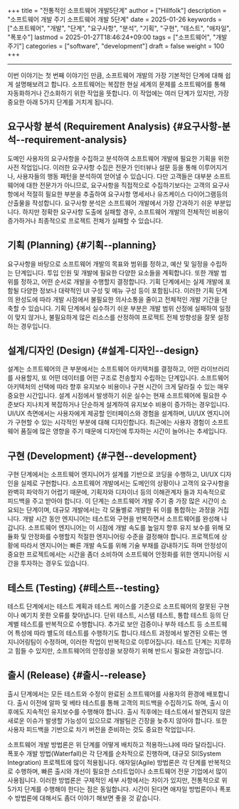 +++
title = "전통적인 소프트웨어 개발5단계"
author = ["Hillfolk"]
description = "소프트웨어 개발 주기 소프트웨어 개발 5단계"
date = 2025-01-26
keywords = ["소프트웨어", "개발", "단계", "요구사항", "분석", "기획", "구현", "테스트", "애자일", "폭포수"]
lastmod = 2025-01-27T18:46:24+09:00
tags = ["소프트웨어", "개발주기"]
categories = ["software", "development"]
draft = false
weight = 100
+++

---

이번 이야기는 첫 번째 이야기인 만큼, 소프트웨어 개발의 가장 기본적인 단계에 대해 쉽게 설명해보려고 합니다. 소프트웨어는 복잡한 현실 세계의 문제를 소프트웨어를 통해 자동화하거나 간소화하기 위한 작업을 뜻합니다. 이 작업에는 여러 단계가 있지만, 가장 중요한 아래 5가지 단계를 거치게 됩니다.


## 요구사항 분석 (Requirement Analysis) {#요구사항-분석--requirement-analysis}

도메인 사용자의 요구사항을 수집하고 분석하여 소프트웨어 개발에 필요한 기획을 위한 사전 작업입니다. 이러한 요구사항 수집은 전문가 인터뷰나 설문 등을 통해 이루어지거나, 사용자들의 행동 패턴을 분석하여 얻어낼 수 있습니다.
다만 고객들은 대부분 소프트웨어에 대한 전문가가 아니므로, 요구사항을 직접적으로 수집하기보다는 고객의 요구사항에서 적절히 필요한 부분을 추출하여 요구사항 명세서나 유즈케이스 다이어그램등의 산출물을 작성합니다.
요구사항 분석은 소프트웨어 개발에서 가장 간과하기 쉬운 부분입니다. 하지만 정확한 요구사항 도출에 실패할 경우, 소프트웨어 개발의 전체적인 비용이 증가하거나 최종적으로 프로젝트 전체가 실패할 수 있습니다.


## 기획 (Planning) {#기획--planning}

요구사항을 바탕으로 소프트웨어 개발의 목표와 범위를 정하고, 예산 및 일정을 수립하는 단계입니다. 투입 인원 및 개발에 필요한 다양한 요소들을 계획합니다. 또한 개발 범위를 정하고, 어떤 순서로 개발을 수행할지 결정합니다.
기획 단계에서는 실제 개발에 포함될 다양한 정보나 대략적인 UI 구성 및 메뉴 구성 등이 포함됩니다. 이러한 기획 단계의 완성도에 따라 개발 시점에서 불필요한 의사소통을 줄이고 전체적인 개발 기간을 단축할 수 있습니다.
기획 단계에서 실수하기 쉬운 부분은 개발 범위 산정에 실패하여 일정이 맞지 않거나, 불필요하게 많은 리소스를 산정하여 프로젝트 전체 방향성을 잘못 설정하는 경우입니다.


## 설계/디자인 (Design) {#설계-디자인--design}

설계는 소프트웨어의 큰 부분에서는 소프트웨어 아키텍처를 결정하고, 어떤 라이브러리를 사용할지, 또 어떤 데이터를 어떤 구조로 전송할지 수립하는 단계입니다. 소프트웨어 아키텍처의 선택에 따라 향후 유지보수 비용이나 구현 시간이 크게 달라질 수 있는 매우 중요한 시간입니다. 설계 시점에서 발생하기 쉬운 실수는 현재 소프트웨어에 필요한 수준보다 지나치게 복잡하거나 단순하게 설계하여 유지보수 비용이 증가하는 경우입니다.
UI/UX 측면에서는 사용자에게 제공할 인터페이스와 경험을 설계하며, UI/UX 엔지니어가 구현할 수 있는 시각적인 부분에 대해 디자인합니다. 최근에는 사용자 경험이 소프트웨어 품질에 많은 영향을 주기 때문에 디자인에 투자하는 시간이 늘어나는 추세입니다.


## 구현 (Development) {#구현--development}

구현 단계에서는 소프트웨어 엔지니어가 설계를 기반으로 코딩을 수행하고, UI/UX 디자인을 실제로 구현합니다. 소프트웨어 개발에서는 도메인의 상황이나 고객의 요구사항을 완벽히 파악하기 어렵기 때문에, 기획자와 디자이너 등의 이해관계자 들과 지속적으로 피드백을 주고 받아야 합니다. 이 단계는 소프트웨어 개발 주기 중 가장 많은 시간이 소요되는 단계이며, 대규모 개발에서는 각 모듈별로 개발한 뒤 이를 통합하는 과정을 거칩니다. 개발 시간 동안 엔지니어는 테스트와 구현을 반복하면서 소프트웨어를 완성해 나갑니다. 소프트웨어 엔지니어는 이 시점에 개발 속도를 높일지 향후 유지 보수를 위해 모듈화 및 안정화를 수행할지 적절한 엔지니어링 수준을 결정해야 합니다. 프로젝트에 상황에 따라서 엔지니어는 빠른 개발 속도를 위해 기술 부채를 감내하기도 하며 안정성이 중요한 프로젝트에서는 시간을 좀더 소비하여 소프트웨어 안정화를 위한 엔지니어링 시간을 투자하는 경우도 있습니다.


## 테스트 (Testing) {#테스트--testing}

테스트 단계에서는 테스트 계획과 테스트 케이스를 기준으로 소프트웨어의 잘못된 구현이나 예기치 못한 오류를 찾아냅니다.
단위 테스트, 시스템 테스트, 통합 테스트 등의 단계별 테스트를 반복적으로 수행합니다. 추가로 보안 검증이나 부하 테스트 등 소프트웨어 특성에 따라 별도의 테스트를 수행하기도 합니다.테스트 과정에서 발견된 오류는 엔지니어링팀이 수정하며, 이러한 작업이 반복적으로 이루어집니다.
테스트 단계는 지루하고 힘들 수 있지만, 소프트웨어의 안정성을 보장하기 위해 반드시 필요한 과정입니다.


## 출시 (Release) {#출시--release}

출시 단계에서는 모든 테스트와 수정이 완료된 소프트웨어를 사용자의 환경에 배포합니다. 출시 이전에 알파 및 베타 테스트를 통해 고객의 피드백을 수집하기도 하며, 출시 이후에도 지속적인 유지보수를 수행해야 합니다. 출시 직후에는 테스트에서 발견되지 않은 새로운 이슈가 발생할 가능성이 있으므로 개발팀은 긴장을 늦추지 않아야 합니다. 또한 사용자 피드백을 기반으로 차기 버전을 준비하는 것도 중요한 작업입니다.

소프트웨어 개발 방법론은 위 단계를 어떻게 배치하고 적용하느냐에 따라 달라집니다. 폭포수 개발 방법(Waterfall)은 각 단계를 순차적으로 진행하며, 대규모 SI(System Integration) 프로젝트에 많이 적용됩니다. 애자일(Agile) 방법론은 각 단계를 반복적으로 수행하며, 빠른 출시와 개선이 필요한 스타트업이나 소프트웨어 전문 기업에서 많이 사용됩니다.
이러한 방법론은 구체적인 세부 사항에서는 차이가 있지만, 전통적으로 위 5가지 단계를 수행해야 한다는 점은 동일합니다. 시간이 된다면 애자일 방법론이나 폭포수 방법론에 대해서도 좀더 이야기 해보면 좋을 것 같습니다.
